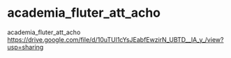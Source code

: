 # academia_fluter_att_acho
academia_fluter_att_acho
https://drive.google.com/file/d/10uTUl1cYsJEabfEwzirN_UBTD__lA_y_/view?usp=sharing
